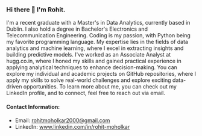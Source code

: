 ### Hi there 👋 I'm Rohit. 

I'm a recent graduate with a Master's in Data Analytics, currently based in Dublin. I also hold a degree in Bachelor's Electronics and Telecommunication Engineering. Coding is my passion, with Python being my favorite programming language. My expertise lies in the fields of data analytics and machine learning, where I excel in extracting insights and building predictive models. I've worked as an Associate Analyst at hugg.co.in, where I honed my skills and gained practical experience in applying analytical techniques to enhance decision-making. You can explore my individual and academic projects on GitHub repositories, where I apply my skills to solve real-world challenges and explore exciting data-driven opportunities. To learn more about me, you can check out my LinkedIn profile, and to connect, feel free to reach out via email. 

#### Contact Information:

- Email: rohitmoholkar2000@gmail.com 
- LinkedIn: www.linkedin.com/in/rohit-moholkar 
